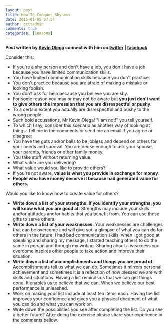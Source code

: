 ```yaml
---
layout: post
title: How To Conquer Shyness
date: 2015-01-05 07:54
author: ccttadmin
comments: true
categories: [Lessons]
---
```

<strong>Post written by <a href="http://kevinolega.com/">Kevin Olega</a> connect with him on <a href="http://twitter.com/kevinolega">twitter</a> | <a href="http://www.facebook.com/profile.php?id=100003220910840">facebook </a></strong>

Consider this:
- If you're a shy person and don't have a job, you don't have a job because you have limited communication skills.
- You have limited communication skills because you don't practice.
- You don't practice because you are afraid of making a mistake or looking foolish.
- You don't ask for help because you believe you are shy.
- For some reason you may or may not be aware but <strong>you just don't want to give others the impression that you are disrespectful or pushy</strong>.
- To a certain extent you actually are disrespectful and pushy to the wrong people.
- Such bold accusations, Mr Kevin Olega! "I am not!" you tell yourself.
- To which I say, consider this scenario as another way of looking at things: Tell me in the comments or send me an email if you agree or disagree:
- You have the guts and/or balls to be jobless and depend on others for your needs and survival. You are dense enough to ask your spouse, your parents, friends or other family money.
- You take stuff without returning value.
- What value are you delivering?
- What value would you like to provide others?
- If you're not aware, <strong>value is what you provide in exchange for money</strong>.
- <strong>People who have money deserve it because had generated value for others.</strong>

Would you like to know how to create value for others?
- <strong>Write down a list of your strengths. If you identify your strengths, you will know what you are good at.</strong> Strengths may include your skills and/or attitudes and/or habits that you benefit from. You can use those gifts to serve others.
- <strong>Write down a list of your weaknesses.</strong> Your weaknesses are challenges that can be overcome and will give you a glimpse of what you can do for others in the future. I had bad communication skills, when I got good at speaking and sharing my message, I started teaching others to do the same in person and through my writing. Sharing about a weakness you overcome inspires other people to take action and improve their situation.
- <strong>Write down a list of accomplishments and things you are proud of</strong>. Accomplishments tell us what we can do. Sometimes it mirrors personal achievement and sometimes it is a reflection of how blessed we are with skills and situations. Having a list reminds us that we can get things done. It enables us to believe that we can. When we believe our best performance is unleashed.
- Work on making your list include at least ten items each. Having the list improves your confidence and gives you a physical document of what you can do and what you can work on.
- Write down the possibilities you see after completing the list.
Do you see a better future? After doing the exercise please share your experience in the comments bellow.
